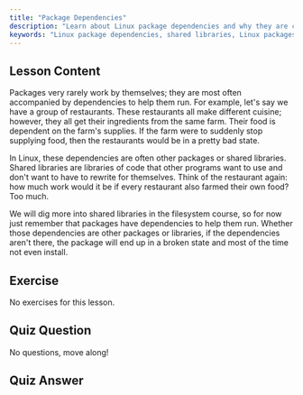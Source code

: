 ```yaml
---
title: "Package Dependencies"
description: "Learn about Linux package dependencies and why they are crucial for software installation. Understand shared libraries and avoid broken packages. Start your Linux journey!"
keywords: "Linux package dependencies, shared libraries, Linux packages, package management, Linux tutorial, beginner Linux, Linux guide"
---
```


## Lesson Content

Packages very rarely work by themselves; they are most often accompanied by dependencies to help them run. For example, let's say we have a group of restaurants. These restaurants all make different cuisine; however, they all get their ingredients from the same farm. Their food is dependent on the farm's supplies. If the farm were to suddenly stop supplying food, then the restaurants would be in a pretty bad state.

In Linux, these dependencies are often other packages or shared libraries. Shared libraries are libraries of code that other programs want to use and don't want to have to rewrite for themselves. Think of the restaurant again: how much work would it be if every restaurant also farmed their own food? Too much.

We will dig more into shared libraries in the filesystem course, so for now just remember that packages have dependencies to help them run. Whether those dependencies are other packages or libraries, if the dependencies aren't there, the package will end up in a broken state and most of the time not even install.

## Exercise

No exercises for this lesson.

## Quiz Question

No questions, move along!

## Quiz Answer
